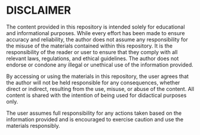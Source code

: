 # DISCLAIMER

The content provided in this repository is intended solely for educational and informational purposes. While every effort has been made to ensure accuracy and reliability, the author does not assume any responsibility for the misuse of the materials contained within this repository.
It is the responsibility of the reader or user to ensure that they comply with all relevant laws, regulations, and ethical guidelines. The author does not endorse or condone any illegal or unethical use of the information provided.

By accessing or using the materials in this repository, the user agrees that the author will not be held responsible for any consequences, whether direct or indirect, resulting from the use, misuse, or abuse of the content. All content is shared with the intention of being used for didactical purposes only.

The user assumes full responsibility for any actions taken based on the information provided and is encouraged to exercise caution and use the materials responsibly.
